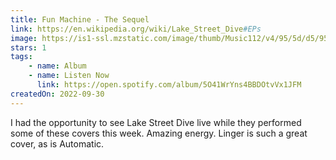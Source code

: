 ```yaml
---
title: Fun Machine - The Sequel
link: https://en.wikipedia.org/wiki/Lake_Street_Dive#EPs
image: https://is1-ssl.mzstatic.com/image/thumb/Music112/v4/95/5d/d5/955dd56d-6b3a-5df7-f9ef-09889d20421f/22CRGIM33270.rgb.jpg/600x600bb.jpg
stars: 1
tags:
    - name: Album
    - name: Listen Now
      link: https://open.spotify.com/album/5O41WrYns4BBDOtvVx1JFM
createdOn: 2022-09-30
---
```


I had the opportunity to see Lake Street Dive live while they performed some of these covers this
week. Amazing energy. Linger is such a great cover, as is Automatic.
